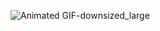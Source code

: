 ![Animated GIF-downsized_large](https://user-images.githubusercontent.com/45107198/88786111-6188b100-d192-11ea-9f63-0a4099b2f415.gif)
